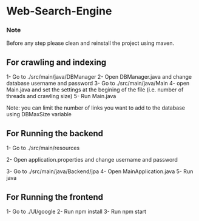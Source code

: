 # Web-Search-Engine

### Note
Before any step please clean and reinstall the project using maven.

## For crawling and indexing
1- Go to ./src/main/java/DBManager
2- Open DBManager.java and change database username and password
3- Go to ./src/main/java/Main
4- open Main.java and set the settings at the begining of the file (i.e. number of threads and crawling size)
5- Run Main.java

Note: you can limit the number of links you want to add to the database using DBMaxSize variable

## For Running the backend
1- Go to ./src/main/resources

2- Open application.properties and change username and password

3- Go to ./src/main/java/Backend/jpa
4- Open MainApplication.java
5- Run java

## For Running the frontend
1- Go to ./UI/google
2- Run npm install
3- Run npm start
